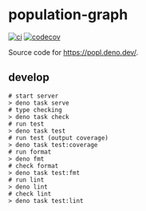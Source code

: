 # population-graph

[![ci](https://github.com/ayame113/population-graph/actions/workflows/ci.yml/badge.svg)](https://github.com/ayame113/population-graph/actions/workflows/ci.yml)
[![codecov](https://codecov.io/gh/ayame113/population-graph/branch/main/graph/badge.svg?token=phOYgELbvB)](https://codecov.io/gh/ayame113/population-graph)

Source code for https://popl.deno.dev/.

## develop

```shell
# start server
> deno task serve
# type checking
> deno task check
# run test
> deno task test
# run test (output coverage)
> deno task test:coverage
# run format
> deno fmt
# check format
> deno task test:fmt
# run lint
> deno lint
# check lint
> deno task test:lint
```
